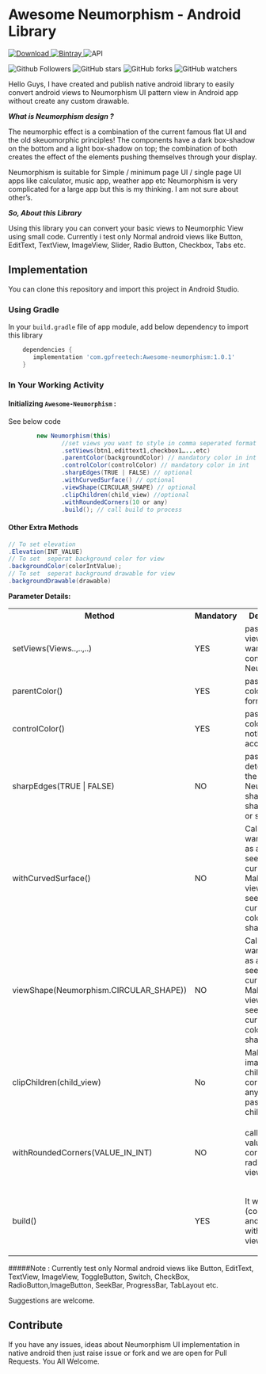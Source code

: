 # Awesome Neumorphism - Android Library

[ ![Download](https://api.bintray.com/packages/gpfreetech/IndiUpi/IndiUpi/images/download.svg?version=1.1) ](https://bintray.com/gpfreetech/../1.1/link)
[ ![Bintray](https://img.shields.io/badge/Bintray-v1.1-red) ](https://bintray.com/gpfreetech/../1.0.1/link)
![API](https://img.shields.io/badge/API-21%2B-brightgreen.svg)

![Github Followers](https://img.shields.io/github/followers/govindapaliwal?label=Follow&style=social)
![GitHub stars](https://img.shields.io/github/stars/govindapaliwal/Awesome-Neumorphism-Android-Library?style=social)
![GitHub forks](https://img.shields.io/github/forks/govindapaliwal/Awesome-Neumorphism-Android-Library?style=social)
![GitHub watchers](https://img.shields.io/github/watchers/govindapaliwal/Awesome-Neumorphism-Android-Library?style=social)

Hello Guys, I have created and publish native android library to easily convert android views to Neumorphism UI pattern view in Android app without create any custom drawable.

***What is Neumorphism design ?***

The neumorphic effect is a combination of the current famous flat UI and the old skeuomorphic principles! The components have a dark box-shadow on the bottom and a light box-shadow on top; the combination of both creates the effect of the elements pushing themselves through your display.

Neumorphism is suitable for Simple / minimum page UI / single page UI apps like calculator, music app, weather app etc
Neumorphism is very complicated for a large app but this is my thinking. I am not sure about other’s.

***So, About this Library***

Using this library you can convert your basic views to Neumorphic View using small code. Currently i test only Normal android views like Button, EditText, TextView, ImageView, Slider, Radio Button, Checkbox, Tabs etc.

## Implementation
You can clone this repository and import this project in Android Studio.

### Using Gradle
In your `build.gradle` file of app module, add below dependency to import this library

```gradle
    dependencies {
       implementation 'com.gpfreetech:Awesome-neumorphism:1.0.1'
    }
```

### In Your Working Activity
#### Initializing `Awesome-Neumorphism` :
See below code
```java
        new Neumorphism(this)
               //set views you want to style in comma seperated format list
               .setViews(btn1,edittext1,checkbox1…...etc)
        	   .parentColor(backgroundColor) // mandatory color in int 
               .controlColor(controlColor) // mandatory color in int
               .sharpEdges(TRUE | FALSE) // optional
               .withCurvedSurface() // optional
               .viewShape(CIRCULAR_SHAPE) // optional
               .clipChildren(child_view) //optional 
               .withRoundedCorners(10 or any)
               .build(); // call build to process

```
#### Other Extra Methods
```java
// To set elevation
.Elevation(INT_VALUE)
// To set  seperat background color for view 
.backgroundColor(colorIntValue);
// To set  seperat background drawable for view
.backgroundDrawable(drawable)
```

**Parameter Details:**

<table>
<tbody>
<tr>
<th>Method</th>
<th><span style="&ldquo;font-weight: bold&rdquo;;">Mandatory</span></th>
<th>Description</th>
</tr>
<tr>
<td>setViews(Views..,..,..)</td>
<td>YES</td>
<td>pass all the views you want to convert to Neumorphism</td>
</tr>
<tr>
<td>parentColor()</td>
<td>YES</td>
<td>pass parent color in int format</td>
</tr>
<tr>
<td>controlColor()</td>
<td>YES</td>
<td>pass control color . this is nothing but a accent color</td>
</tr>
<tr>
<td>sharpEdges(TRUE | FALSE)</td>
<td>NO</td>
<td>pass boolean determains if the view's Neumorphism shadow i.e. sharp = true or soft = false</td>
</tr>
<tr>
<td>withCurvedSurface()</td>
<td>NO</td>
<td>Call if you want to view as a surface seems curved. Makes the view surface seems curved with colour shades</td>
</tr>
<tr>
<td>viewShape(Neumorphism.CIRCULAR_SHAPE))</td>
<td>NO</td>
<td>Call if you want to view as a surface seems curved. Makes the view surface seems curved with colour shades</td>
</tr>
<tr>
<td>clipChildren(child_view)</td>
<td>No</td>
<td> Make the image view child rounded corners, if any. You can pass multiple child's to clip.</td>
</tr>
<tr>
<td>withRoundedCorners(VALUE_IN_INT)</td>
<td>NO</td>
<td>
<p>call with value of corners radius for views</p>
</td>
</tr>
<tr>
<td>build()</td>
<td>YES</td>
<td>
<p>It will build (convert view and render with updated view).</p>
</td>
</tr>
</tbody>
</table>


#####Note : 
Currently test only Normal android views like Button, EditText, TextView, ImageView, ToggleButton, Switch, CheckBox, RadioButton,ImageButton, SeekBar, ProgressBar, TabLayout etc.
 
Suggestions are welcome.

## Contribute
If you have any issues, ideas about Neumorphism UI implementation in native android then just raise issue or fork and we are open for Pull Requests. 
You All Welcome.
